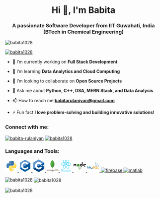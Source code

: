 <h1 align="center">Hi 👋, I'm Babita</h1>
<h3 align="center">A passionate Software Developer from IIT Guwahati, India (BTech in Chemical Engineering)</h3>

<p align="left"> <img src="https://komarev.com/ghpvc/?username=babita1028&label=Profile%20views&color=0e75b6&style=flat" alt="babita1028" /> </p>

<p align="left"> <a href="https://github.com/ryo-ma/github-profile-trophy"><img src="https://github-profile-trophy.vercel.app/?username=babita1028" alt="babita1028" /></a> </p>

- 🔭 I’m currently working on **Full Stack Development**

- 🌱 I’m learning **Data Analytics and Cloud Computing**

- 👯 I’m looking to collaborate on **Open Source Projects**

- 💬 Ask me about **Python, C++, DSA, MERN Stack, and Data Analysis**

- 📫 How to reach me **babitarulaniyan@gmail.com**

- ⚡ Fun fact **I love problem-solving and building innovative solutions!**

<h3 align="left">Connect with me:</h3>
<p align="left">
<a href="https://www.linkedin.com/in/babita-rulaniyan/" target="blank"><img align="center" src="https://cdn.jsdelivr.net/npm/simple-icons@3.0.1/icons/linkedin.svg" alt="babita-rulaniyan" height="30" width="40" /></a>
<a href="https://github.com/babita1028" target="blank"><img align="center" src="https://cdn.jsdelivr.net/npm/simple-icons@3.0.1/icons/github.svg" alt="babita1028" height="30" width="40" /></a>
</p>

<h3 align="left">Languages and Tools:</h3>
<p align="left"> 
<a href="https://www.python.org" target="_blank" rel="noreferrer"> <img src="https://raw.githubusercontent.com/devicons/devicon/master/icons/python/python-original.svg" alt="python" width="40" height="40"/> </a> 
<a href="https://www.cprogramming.com/" target="_blank" rel="noreferrer"> <img src="https://raw.githubusercontent.com/devicons/devicon/master/icons/c/c-original.svg" alt="c" width="40" height="40"/> </a>
<a href="https://www.w3schools.com/cpp/" target="_blank" rel="noreferrer"> <img src="https://raw.githubusercontent.com/devicons/devicon/master/icons/cplusplus/cplusplus-original.svg" alt="cplusplus" width="40" height="40"/> </a>
<a href="https://www.mongodb.com/" target="_blank" rel="noreferrer"> <img src="https://raw.githubusercontent.com/devicons/devicon/master/icons/mongodb/mongodb-original-wordmark.svg" alt="mongodb" width="40" height="40"/> </a> 
<a href="https://reactjs.org/" target="_blank" rel="noreferrer"> <img src="https://raw.githubusercontent.com/devicons/devicon/master/icons/react/react-original-wordmark.svg" alt="react" width="40" height="40"/> </a> 
<a href="https://nodejs.org" target="_blank" rel="noreferrer"> <img src="https://raw.githubusercontent.com/devicons/devicon/master/icons/nodejs/nodejs-original-wordmark.svg" alt="nodejs" width="40" height="40"/> </a>
<a href="https://www.mysql.com/" target="_blank" rel="noreferrer"> <img src="https://raw.githubusercontent.com/devicons/devicon/master/icons/mysql/mysql-original-wordmark.svg" alt="mysql" width="40" height="40"/> </a> 
<a href="https://firebase.google.com/" target="_blank" rel="noreferrer"> <img src="https://www.vectorlogo.zone/logos/firebase/firebase-icon.svg" alt="firebase" width="40" height="40"/> </a>
<a href="https://www.mathworks.com/" target="_blank" rel="noreferrer"> <img src="https://upload.wikimedia.org/wikipedia/commons/2/21/Matlab_Logo.png" alt="matlab" width="40" height="40"/> </a>
</p>

<p><img align="left" src="https://github-readme-stats.vercel.app/api/top-langs?username=babita1028&show_icons=true&locale=en&layout=compact" alt="babita1028" /></p>

<p>&nbsp;<img align="center" src="https://github-readme-stats.vercel.app/api?username=babita1028&show_icons=true&locale=en" alt="babita1028" /></p>

<p><img align="center" src="https://github-readme-streak-stats.herokuapp.com/?user=babita1028&" alt="babita1028" /></p>

